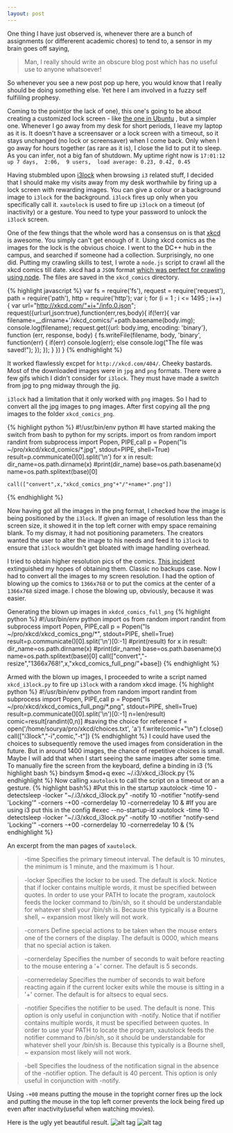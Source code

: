 ```yaml
---
layout: post
---
```

One thing I have just observed is, whenever there are a bunch of assignments (or
differerent academic chores) to tend to, a sensor in my brain goes off saying,
> Man, I really should write an obscure blog post which has no useful use to anyone
whatsoever! 

So whenever you see a new post pop up here, you would know that I
really should be doing something else. Yet here I am involved in a fuzzy self
fulfililng prophesy.

Coming to the point(or the lack of one), this one's going to be about creating a
customized lock screen - like [the one in Ubuntu](http://i1-news.softpedia-static.com/images/news2/Ubuntu-12-04-LTS-Has-a-New-Lock-Screen-2.jpg)
, but a simpler one. Whenever I go away from my desk
for short periods, I leave my laptop as it is. It doesn't have a screensaver or
a lock screen with a timeout, so it stays unchanged (no lock or screensaver) when
I come back. Only when I go away for hours together (as rare as it is), I close
the lid to put it to sleep. As you can infer, not a big fan of shutdown. My
uptime right now is `17:01:12 up 7 days,  2:06,  9 users,  load average: 0.23, 0.42, 0.45`

Having stubmbled upon [i3lock](http://i3wm.org/i3lock/) when browsing `i3` related stuff,
I decided that I should make my visits away from my desk worthwhile by firing up a lock screen with
rewarding images. You can give a colour or a background image to `i3lock` for the
background. `i3lock` fires up only when you specifically call it. `xautolock` is used to fire up
`i3lock` on a timeout (of inactivity) or a gesture. You need to type your
password to unlock the `i3lock` screen.

One of the few things that the whole word has a consensus on is that [xkcd](http://i3wm.org/i3lock/)
is awesome. You simply can't get enough of it. Using xkcd comics as the images
for the lock is the obvious choice. I went to the DC++ hub in the campus, and
searched if someone had a collection. Surprisingly, no one did. Putting my
crawling skills to test, I wrote a `node.js` script to crawl all the xkcd comics
till date. xkcd had a `JSON` format [which was perfect for crawling using node](http://xkcd.com/4/info.0.json).
The files are saved in the `xkcd_comics` directory.

{% highlight javascript %}
var fs = require('fs'),
    request = require('request'),
    path = require('path'),
    http = require('http');
var i;
for (i = 1 ; i <= 1495 ; i++) {
  var url="http://xkcd.com/"+i+"/info.0.json";
  request({url:url,json:true},function(err,res,body){
    if(!err){
      var filename=__dirname+'/xkcd_comics/'+path.basename(body.img);
      console.log(filename);
      request.get({url: body.img, encoding: 'binary'}, function (err, response, body) {
        fs.writeFile(filename, body, 'binary', function(err) {
          if(err)
            console.log(err);
          else
            console.log("The file was saved!");
        }); 
      });
    }
  })
}
{% endhighlight %}

It worked flawlessly excpet for `http://xkcd.com/404/`. Cheeky bastards. 
Most of the downloaded images were in `jpg` and `png` formats. There were a few
gifs which I didn't consider for `i3lock`. They must have made a switch
from jpg to png midway through the jig. 

`i3lock` had a limitation that it only worked with `png` images. So I had to convert all
the jpg images to png images. After first copying all the png images to the
folder `xkcd_comics_png`.

{% highlight python %}
#!/usr/bin/env python
#I have started making the switch from bash to python for my scripts.
import os
from random import randint
from subprocess import Popen, PIPE,call
p = Popen("ls ~/pro/xkcd/xkcd_comics/*.jpg", stdout=PIPE, shell=True)
result=p.communicate()[0].split('\n')
for x in result:
    dir_name=os.path.dirname(x)
    #print(dir_name)
    base=os.path.basename(x)
    name=os.path.splitext(base)[0]
    
    call(["convert",x,"xkcd_comics_png"+"/"+name+".png"])
{% endhighlight %}

Now having got all the images in the png format, I checked how the image is
being positioned by the `i3lock`. If given an image of resolution less than the screen size,
it showed it in the top left corner with empy space remaining blank. To my
dismay, it had not positioning parameters. The creators wanted the user to alter the
image to his needs and feed it to `i3lock` to ensure that `i3lock` wouldn't get 
bloated with image handling overhead.

I tried to obtain higher resolution pics of the comics. [This incident](http://blog.xkcd.com/2007/03/15/in-which-i-lose-the-originals-of-the-last-three-months-of-comics-and-the-laptop-i-create-them-with/) extinguished my hopes of obtaining them. Classic no backups case.
Now I had to convert all the images to my screen resolution. I had the option of blowing up the comics to `1366x768`
or to put the comics at the center of a `1366x768` sized image. I chose the blowing
up, obviously, because it was easier.


Generating the blown up images in `xkdcd_comics_full_png`
{% highlight python %}
#!/usr/bin/env python
import os
from random import randint
from subprocess import Popen, PIPE,call
p = Popen("ls ~/pro/xkcd/xkcd_comics_png/*", stdout=PIPE, shell=True)
result=p.communicate()[0].split('\n')[0:-1]
#print(result)
for x in result:
    dir_name=os.path.dirname(x)
    #print(dir_name)
    base=os.path.basename(x)
    name=os.path.splitext(base)[0]
    call(["convert","-resize","1366x768!",x,"xkcd_comics_full_png/"+base])
{% endhighlight %}

Armed with the blown up images, I proceeded to write a script named `xkcd_i3lock.py`
to fire up `i3lock` with a random xkcd image. 
{% highlight python %}
#!/usr/bin/env python
from random import randint
from subprocess import Popen, PIPE,call
p = Popen("ls ~/pro/xkcd/xkcd_comics_full_png/*.png", stdout=PIPE, shell=True)
result=p.communicate()[0].split('\n')[0:-1]
n=len(result)
comic=result[randint(0,n)]
#saving the choice for reference
f = open('/home/sourya/pro/xkcd/choices.txt', 'a')
f.write(comic+"\n")
f.close()
call(["i3lock","-i",comic,"-t"])
{% endhighlight %}
I could have used the choices to subsequently remove the used
images from consideration in the future. But in around 1400 images, the 
chance of repetitive choices is small. Maybe I will add that when I start
seeing the same images after some time.
To manually fire the screen from the keyboard, define a binding in i3
{% highlight bash %}
bindsym $mod+q exec ~/.i3/xkcd_i3lock.py
{% endhighlight %}
Now calling `xautolock` to call the script on a timeout or an a gesture.
{% highlight  bash%}
#Put this in the startup 
xautolock -time 10 -detectsleep -locker "~/.i3/xkcd_i3lock.py" -notify 10 -notifier "notify-send 'Locking'" -corners -+00 -cornerdelay 10 -cornerredelay 10 &
#If you are using i3 put this in the config
#exec --no-startup-id xautolock -time 10 -detectsleep -locker "~/.i3/xkcd_i3lock.py" -notify 10 -notifier "notify-send 'Locking'" -corners -+00 -cornerdelay 10 -cornerredelay 10 &
{% endhighlight %}

An excerpt from the man pages of `xautolock`.
> -time           Specifies the primary timeout interval. The default is 10 minutes, the minimum is 1 minute, and the maximum is 1 hour.

>-locker         Specifies the locker to be used. The default is xlock. Notice that if locker contains multiple words, it must be  specified
               between  quotes.   In  order  to  use your PATH to locate the program, xautolock feeds the locker command to /bin/sh, so it
               should be understandable for whatever shell your /bin/sh is. Because this typically is a Bourne  shell,  ~  expansion  most
               likely will not work.

>-corners        Define special actions to be taken when the mouse enters one of the corners of the display.  The  default  is  0000,  which
                       means that no special action is taken.

>-cornerdelay    Specifies the number of seconds to wait before reacting to the mouse entering a '+' corner. The default is 5 seconds.

>-cornerredelay  Specifies  the  number of seconds to wait before reacting again if the current locker exits while the mouse is sitting in a
               '+' corner. The default is for altsecs to equal secs.

>-notifier       Specifies the notifier to be used. The default is none. This option is only useful in conjunction with -notify. Notice that
                       if notifier contains multiple words, it must be specified between quotes.  In order to use your PATH to locate the program,
                       xautolock feeds the notifier command to /bin/sh, so it should be understandable for whatever shell your /bin/sh is. Because
                       this typically is a Bourne shell, ~ expansion most likely will not work.

>-bell           Specifies  the  loudness of the notification signal in the absence of the -notifier option. The default is 40 percent. This
                 option is only useful in conjunction with -notify.

Using `-+00` means putting the mouse in the topright corner fires up the
lock and putting the mouse in the top left corner prevents the lock being
fired up even after inactivity(useful when watching movies).

Here is the ugly yet beautiful result.
![alt tag](http://i.imgur.com/H7Df0I5.jpg)
![alt tag](http://i.imgur.com/OHTVAxi.jpg)

















